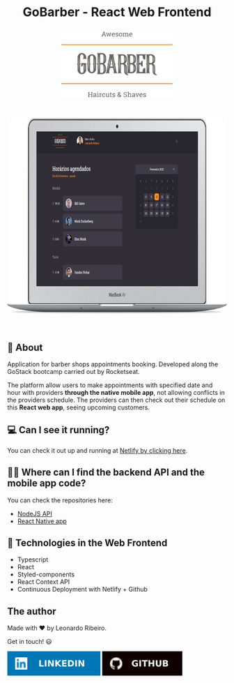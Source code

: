 # <p align="center">GoBarber - React Web Frontend</p>

<p align="center"><a href="https://gobarber-web-react.netlify.app/" target="_blank"><img src=".readmeImages/logo-gray-darker-text.svg" height="150"/></a></p>
<br />

<p align="center"><a href="https://gobarber-web-react.netlify.app/" target="_blank"><img src=".readmeImages/dashboard_zoom_macbook.png" height="450"/></a></p>
<br/>

## :notebook_with_decorative_cover: About

Application for barber shops appointments booking. Developed along the GoStack bootcamp carried out by Rocketseat.

The platform allow users to make appointments with specified date and hour with providers **through the native mobile app**, not allowing conflicts in the providers schedule. The providers can then check out their schedule on this **React web app**, seeing upcoming customers.

## :computer: Can I see it running?

You can check it out up and running at [Netlify by clicking here](https://gobarber-web-react.netlify.app/).

## :technologist: Where can I find the backend API and the mobile app code?

You can check the repositories here:

- [NodeJS API](https://github.com/leonardorib/gobarber-api)
- [React Native app](https://github.com/leonardorib/gobarber-mobile)

## :rocket: Technologies in the Web Frontend

- Typescript
- React
- Styled-components
- React Context API
- Continuous Deployment with Netlify + Github

## The author

Made with :heart: by Leonardo Ribeiro.

Get in touch! :smiley:

[<img src=".readmeImages/linkedin-badge.svg"/>](https://www.linkedin.com/in/leonardorib/)
[<img src=".readmeImages/github-badge.svg"/>](https://github.com/leonardorib)
